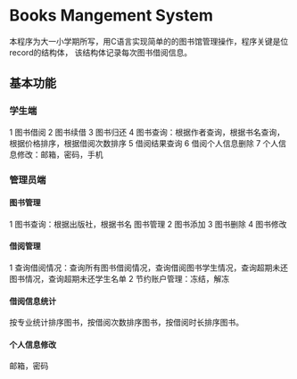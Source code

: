 # Books Mangement System

本程序为大一小学期所写，用C语言实现简单的的图书馆管理操作，程序关键是位record的结构体，
该结构体记录每次图书借阅信息。

## 基本功能

### 学生端
1 图书借阅
2 图书续借
3 图书归还
4 图书查询：根据作者查询，根据书名查询，根据价格排序，根据借阅次数排序
5 借阅结果查询
6 借阅个人信息删除
7 个人信息修改：邮箱，密码，手机

### 管理员端

#### 图书管理
1 图书查询：根据出版社，根据书名 图书管理
2 图书添加
3 图书删除
4 图书修改

#### 借阅管理
1 查询借阅情况：查询所有图书借阅情况，查询借阅图书学生情况，查询超期未还图书情况，查询超期未还学生名单
2 节约账户管理：冻结，解冻

#### 借阅信息统计
按专业统计排序图书，按借阅次数排序图书，按借阅时长排序图书。

#### 个人信息修改
邮箱，密码
